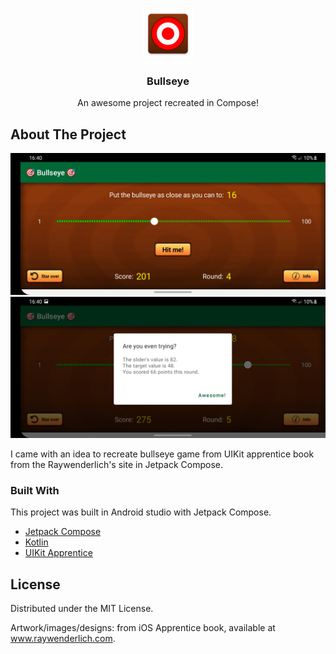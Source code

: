 


<!-- PROJECT LOGO -->
<br />
<p align="center">
  <a href="https://github.com/Bartozo/Bullseye-Android-Compose">
    <img src="https://github.com/Bartozo/Bullseye-Android-Compose/blob/master/app/src/main/res/mipmap-xxxhdpi/ic_launcher.png" alt="Logo" width="80" height="80">
  </a>

  <h3 align="center">Bullseye</h3>

  <p align="center">
    An awesome project recreated in Compose!
  </p>
</p>





<!-- ABOUT THE PROJECT -->
## About The Project
![screenshot_1](https://github.com/Bartozo/Bullseye-Android-Compose/blob/master/screenshots/Screenshot_20210831-164038_Bullseye.jpg)
![screenshot_2](https://github.com/Bartozo/Bullseye-Android-Compose/blob/master/screenshots/Screenshot_20210831-164047_Bullseye.jpg)

I came with an idea to recreate bullseye game from UIKit apprentice book from the Raywenderlich's site in Jetpack Compose.

### Built With

This project was built in Android studio with Jetpack Compose.

* [Jetpack Compose](https://developer.android.com/jetpack/compose)
* [Kotlin](https://kotlinlang.org)
* [UIKit Apprentice](https://www.raywenderlich.com/books/uikit-apprentice)


<!-- LICENSE -->
## License

Distributed under the MIT License.

Artwork/images/designs: from iOS Apprentice book, available at www.raywenderlich.com.
